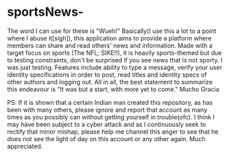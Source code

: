 # sportsNews-
The word I can use for these is "Wueh!"
Basically(I use this a lot to a point where I abuse it[sigh]), this application aims to provide a platform where members can share and read others' news and information. Made with a target focus on sports (The NFL; SIKE!!), it is heavily sports-themed but due to testing constraints, don't be surprised if you see news that is not sporty. I was just testing.
Features include ability to type a message, verify your user identity specifications in order to post, read titles and identity specs of other authors and logging out.
All in all, the best statement to summarize this endeavour is "It was but a start, with more yet to come." Mucho Gracia

PS: If it is shown that a certain Indian man created this repository, as has been with many others, please ignore and report that account as many times as you possibly can without getting yourself in trouble(ofc). I think I may have been subject to a cyber attack and as I continuously seek to rectify that minor mishap, please help me channel this anger to see that he does not see the light of day on this account or any other again. Much appreciated.
